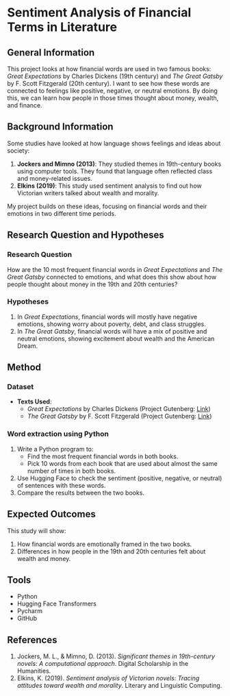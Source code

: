# Sentiment Analysis of Financial Terms in Literature

## General Information
This project looks at how financial words are used in two famous books: *Great Expectations* by Charles Dickens (19th century) and *The Great Gatsby* by F. Scott Fitzgerald (20th century). I want to see how these words are connected to feelings like positive, negative, or neutral emotions. By doing this, we can learn how people in those times thought about money, wealth, and finance.

## Background Information
Some studies have looked at how language shows feelings and ideas about society:
1. **Jockers and Mimno (2013)**: They studied themes in 19th-century books using computer tools. They found that language often reflected class and money-related issues.
2. **Elkins (2019)**: This study used sentiment analysis to find out how Victorian writers talked about wealth and morality.

My project builds on these ideas, focusing on financial words and their emotions in two different time periods.

## Research Question and Hypotheses
### Research Question
How are the 10 most frequent financial words in *Great Expectations* and *The Great Gatsby* connected to emotions, and what does this show about how people thought about money in the 19th and 20th centuries?

### Hypotheses
1. In *Great Expectations*, financial words will mostly have negative emotions, showing worry about poverty, debt, and class struggles.
2. In *The Great Gatsby*, financial words will have a mix of positive and neutral emotions, showing excitement about wealth and the American Dream.

## Method
### Dataset
- **Texts Used**:
  - *Great Expectations* by Charles Dickens (Project Gutenberg: [Link](https://www.gutenberg.org/ebooks/1400))
  - *The Great Gatsby* by F. Scott Fitzgerald (Project Gutenberg: [Link](https://www.gutenberg.org/ebooks/64317))
### Word extraction using Python
1. Write a Python program to:
   - Find the most frequent financial words in both books.
   - Pick 10 words from each book that are used about almost the same number of times in both books. 
2. Use Hugging Face to check the sentiment (positive, negative, or neutral) of sentences with these words.
3. Compare the results between the two books.

## Expected Outcomes
This study will show:
1. How financial words are emotionally framed in the two books.
2. Differences in how people in the 19th and 20th centuries felt about wealth and money.

## Tools
- Python
- Hugging Face Transformers
- Pycharm
- GitHub

## References
1. Jockers, M. L., & Mimno, D. (2013). *Significant themes in 19th-century novels: A computational approach*. Digital Scholarship in the Humanities.
2. Elkins, K. (2019). *Sentiment analysis of Victorian novels: Tracing attitudes toward wealth and morality*. Literary and Linguistic Computing.
